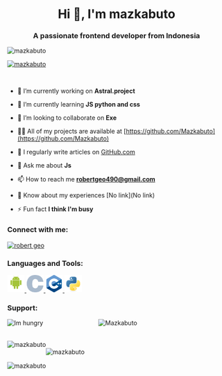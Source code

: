 <h1 align="center">Hi 👋, I'm mazkabuto</h1>
<h3 align="center">A passionate frontend developer from Indonesia</h3>

<p align="left"> <img src="https://komarev.com/ghpvc/?username=mazkabuto&label=Profile%20views&color=0e75b6&style=flat" alt="mazkabuto" /> </p>

<p align="left"> <a href="https://github.com/ryo-ma/github-profile-trophy"><img src="https://github-profile-trophy.vercel.app/?username=mazkabuto" alt="mazkabuto" /></a> </p>

<p align="left"> <a href="https://twitter.com/" target="blank"><img src="https://img.shields.io/twitter/follow/?logo=twitter&style=for-the-badge" alt="" /></a> </p>

- 🔭 I’m currently working on **Astral.project**

- 🌱 I’m currently learning **JS python and css**

- 👯 I’m looking to collaborate on **Exe**

- 👨‍💻 All of my projects are available at [https://github.com/Mazkabuto](https://github.com/Mazkabuto)

- 📝 I regularly write articles on [GitHub.com](GitHub.com)

- 💬 Ask me about **Js**

- 📫 How to reach me **robertgeo490@gmail.com**

- 📄 Know about my experiences [No link](No link)

- ⚡ Fun fact **I think I'm busy**

<h3 align="left">Connect with me:</h3>
<p align="left">
<a href="https://fb.com/robert geo" target="blank"><img align="center" src="https://raw.githubusercontent.com/rahuldkjain/github-profile-readme-generator/master/src/images/icons/Social/facebook.svg" alt="robert geo" height="30" width="40" /></a>
</p>

<h3 align="left">Languages and Tools:</h3>
<p align="left"> <a href="https://developer.android.com" target="_blank" rel="noreferrer"> <img src="https://raw.githubusercontent.com/devicons/devicon/master/icons/android/android-original-wordmark.svg" alt="android" width="40" height="40"/> </a> <a href="https://www.cprogramming.com/" target="_blank" rel="noreferrer"> <img src="https://raw.githubusercontent.com/devicons/devicon/master/icons/c/c-original.svg" alt="c" width="40" height="40"/> </a> <a href="https://www.w3schools.com/cpp/" target="_blank" rel="noreferrer"> <img src="https://raw.githubusercontent.com/devicons/devicon/master/icons/cplusplus/cplusplus-original.svg" alt="cplusplus" width="40" height="40"/> </a> <a href="https://www.python.org" target="_blank" rel="noreferrer"> <img src="https://raw.githubusercontent.com/devicons/devicon/master/icons/python/python-original.svg" alt="python" width="40" height="40"/> </a> </p>

<h3 align="left">Support:</h3>
<p><a href="https://www.buymeacoffee.com/Im hungry "> <img align="left" src="https://cdn.buymeacoffee.com/buttons/v2/default-yellow.png" height="50" width="210" alt="Im hungry " /></a><a href="https://ko-fi.com/Mazkabuto "> <img align="left" src="https://cdn.ko-fi.com/cdn/kofi3.png?v=3" height="50" width="210" alt="Mazkabuto " /></a></p><br><br>

<p><img align="left" src="https://github-readme-stats.vercel.app/api/top-langs?username=mazkabuto&show_icons=true&locale=en&layout=compact" alt="mazkabuto" /></p>

<p>&nbsp;<img align="center" src="https://github-readme-stats.vercel.app/api?username=mazkabuto&show_icons=true&locale=en" alt="mazkabuto" /></p>

<p><img align="center" src="https://github-readme-streak-stats.herokuapp.com/?user=mazkabuto&" alt="mazkabuto" /></p>
